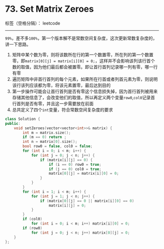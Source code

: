 ﻿# 73. Set Matrix Zeroes

标签（空格分隔）： leetcode

---

`99%`，差不多`100%`，第一个版本解不是常数空间复杂度，这次更新常数复杂度的，讲一下思路。

1. 矩阵中某个数为零，则将该数所在行的第一个数置零，所在列的第一个数置零，即`matrix[0][j] = matrix[i][0] = 0;`，这样并不会影响该列该行首个数的取值，因为他们最后都会被置零。即让首行首列记录哪一列有零，哪一行有零
2. 遍历矩阵中非首行首列的每个元素，如果所在行首或者列首元素为零，则说明该行该列应该都为零，将该元素置零，最后达到目的
3. 第一步操作可能会让首行首列是否有零这个信息损失掉，因为首行首列被用来存储其他信息了，会改变他们的取值，所以再定义两个变量`row0`,`col0`记录首行首列是否有零，并且这一步需要放在前面
4. 总共定义了四个`int`变量，符合常数空间复杂度的要求

```cpp
class Solution {
public:
    void setZeroes(vector<vector<int>>& matrix) {
        int m = matrix.size();
        if (m == 0) return ;
        int n = matrix[0].size();
        bool row0 = false, col0 = false;
        for (int i = 0; i < m; i++) {
            for (int j = 0; j < n; j++) {
                if (matrix[i][j] == 0) {
                    if (i == 0) row0 = true;
                    if (j == 0) col0 = true;
                    matrix[0][j] = matrix[i][0] = 0;
                }
            }
        }
        for (int i = 1; i < m; i++) {
            for (int j = 1; j < n; j++) {
                if (matrix[0][j] == 0 || matrix[i][0] == 0) 
                    matrix[i][j] = 0;
            }
        }
        if (col0)
            for (int i = 0; i < m; i++) matrix[i][0] = 0;
        if (row0)
            for (int j = 0; j < n; j++) matrix[0][j] = 0;
    }
};
```




